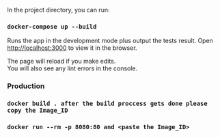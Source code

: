 In the project directory, you can run:

### `docker-compose up --build`

Runs the app in the development mode plus output the tests result.
Open [http://localhost:3000](http://localhost:3000) to view it in the browser.

The page will reload if you make edits.\
You will also see any lint errors in the console.

### Production

### `docker build . after the build proccess gets done please copy the Image_ID`
### `docker run --rm -p 8080:80 and <paste the Image_ID>`

